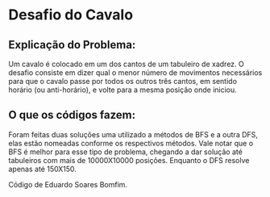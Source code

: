 # Desafio do Cavalo

## Explicação do Problema:

Um cavalo é colocado em um dos cantos de um tabuleiro de xadrez. O desafio consiste em dizer qual o menor número de movimentos necessários para que o cavalo passe por todos os outros três cantos, em sentido horário (ou anti-horário), e volte para a mesma posição onde iniciou.

## O que os códigos fazem:

Foram feitas duas soluções uma utilizado a métodos de BFS e a outra DFS, elas estão nomeadas conforme os respectivos métodos. Vale notar que o BFS é melhor para esse tipo de problema, chegando a dar solução até tabuleiros com mais de 10000X10000 posições. Enquanto o DFS resolve apenas até 150X150.

Código de Eduardo Soares Bomfim.